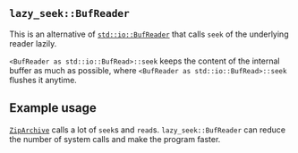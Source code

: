 ## `lazy_seek::BufReader`
This is an alternative of [`std::io::BufReader`](https://doc.rust-lang.org/std/io/struct.BufReader.html)
that calls `seek` of the underlying reader lazily.

`<BufReader as std::io::BufRead>::seek` keeps the content of the internal buffer as much as possible,
where `<BufReader as std::io::BufRead>::seek` flushes it anytime.

## Example usage
[`ZipArchive`](https://docs.rs/zip/0.6.6/zip/read/struct.ZipArchive.html) calls a lot of `seek`s and `read`s.
`lazy_seek::BufReader` can reduce the number of system calls and make the program faster.
